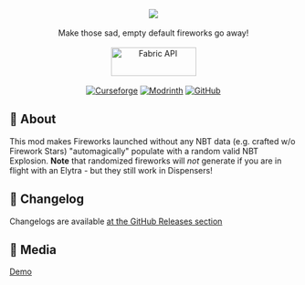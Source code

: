 <p align="center">
  <img src="https://user-images.githubusercontent.com/17690401/209372439-f3a8d442-be47-46e9-b57f-0f012b390375.png">
  </br></br>
  Make those sad, empty default fireworks go away!
  </br></br>
  <a href="https://www.curseforge.com/minecraft/mc-mods/fabric-api"><img src="https://i.imgur.com/Ol1Tcf8.png" width="149" height="50" title="Fabric API" alt="Fabric API"></a>
  </br></br>
  <a href="https://www.curseforge.com/minecraft/mc-mods/randomized-default-fireworks"><img alt="Curseforge" src="https://cf.way2muchnoise.eu/full_709799_downloads.svg"></a> <a href="https://modrinth.com/mod/randomizeddefaultfireworks"><img alt="Modrinth" src="https://img.shields.io/modrinth/dt/randomizeddefaultfireworks?label=Modrinth%20Downloads"></a> <a href="https://github.com/Pepperoni-Jabroni/RandomizedDefaultFireworks"><img alt="GitHub" src="https://img.shields.io/github/downloads/Pepperoni-Jabroni/RandomizedDefaultFireworks/total?label=Downloads&logo=github"></a>
</p>

## 📖 About
This mod makes Fireworks launched without any NBT data (e.g. crafted w/o Firework Stars) "automagically" populate with a random valid NBT Explosion. **Note** that randomized fireworks will *not* generate if you are in flight with an Elytra - but they still work in Dispensers!

## 📃 Changelog
Changelogs are available [at the GitHub Releases section](https://github.com/Pepperoni-Jabroni/RandomizedDefaultFireworks/releases)
   
## 📸 Media
[Demo](https://i.imgur.com/CjTB6AL.mp4)
